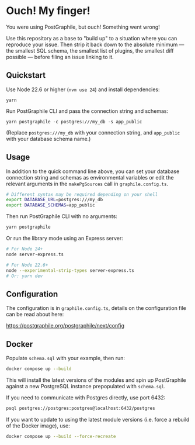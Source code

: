 # Ouch! My finger!

You were using PostGraphile, but ouch! Something went wrong!

Use this repository as a base to "build up" to a situation where you can
reproduce your issue. Then strip it back down to the absolute minimum &mdash;
the smallest SQL schema, the smallest list of plugins, the smallest diff
possible &mdash; before filing an issue linking to it.

## Quickstart

Use Node 22.6 or higher (`nvm use 24`) and install dependencies:

```
yarn
```

Run PostGraphile CLI and pass the connection string and schemas:

```
yarn postgraphile -c postgres:///my_db -s app_public
```

(Replace `postgres:///my_db` with your connection string, and `app_public` with
your database schema name.)

## Usage

In addition to the quick command line above, you can set your database
connection string and schemas as environmental variables or edit the relevant
arguments in the `makePgSources` call in `graphile.config.ts`.

```bash
# Different syntax may be required depending on your shell
export DATABASE_URL=postgres:///my_db
export DATABASE_SCHEMAS=app_public
```

Then run PostGraphile CLI with no arguments:

```bash
yarn postgraphile
```

Or run the library mode using an Express server:

```bash
# For Node 24+
node server-express.ts

# For Node 22.6+
node --experimental-strip-types server-express.ts
# Or: yarn dev
```

## Configuration

The configuration is in `graphile.config.ts`, details on the configuration file
can be read about here:

https://postgraphile.org/postgraphile/next/config

## Docker

Populate `schema.sql` with your example, then run:

```bash
docker compose up --build
```

This will install the latest versions of the modules and spin up PostGraphile
against a new PostgreSQL instance prepopulated with `schema.sql`.

If you need to communicate with Postgres directly, use port 6432:

```bash
psql postgres://postgres:postgres@localhost:6432/postgres
```

If you want to update to using the latest module versions (i.e. force a rebuild
of the Docker image), use:

```bash
docker compose up --build --force-recreate
```
